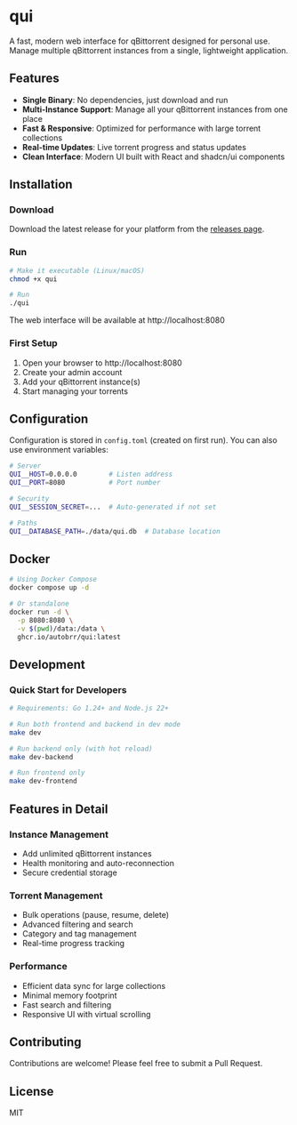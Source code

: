 # qui

A fast, modern web interface for qBittorrent designed for personal use. Manage multiple qBittorrent instances from a single, lightweight application.

## Features

- **Single Binary**: No dependencies, just download and run
- **Multi-Instance Support**: Manage all your qBittorrent instances from one place
- **Fast & Responsive**: Optimized for performance with large torrent collections
- **Real-time Updates**: Live torrent progress and status updates
- **Clean Interface**: Modern UI built with React and shadcn/ui components

## Installation

### Download

Download the latest release for your platform from the [releases page](https://github.com/autobrr/qui/releases).

### Run

```bash
# Make it executable (Linux/macOS)
chmod +x qui

# Run
./qui
```

The web interface will be available at http://localhost:8080

### First Setup

1. Open your browser to http://localhost:8080
2. Create your admin account
3. Add your qBittorrent instance(s)
4. Start managing your torrents

## Configuration

Configuration is stored in `config.toml` (created on first run). You can also use environment variables:

```bash
# Server
QUI__HOST=0.0.0.0        # Listen address
QUI__PORT=8080           # Port number

# Security
QUI__SESSION_SECRET=...  # Auto-generated if not set

# Paths
QUI__DATABASE_PATH=./data/qui.db  # Database location
```

## Docker

```bash
# Using Docker Compose
docker compose up -d

# Or standalone
docker run -d \
  -p 8080:8080 \
  -v $(pwd)/data:/data \
  ghcr.io/autobrr/qui:latest
```

## Development

### Quick Start for Developers

```bash
# Requirements: Go 1.24+ and Node.js 22+

# Run both frontend and backend in dev mode
make dev

# Run backend only (with hot reload)
make dev-backend

# Run frontend only  
make dev-frontend
```

## Features in Detail

### Instance Management
- Add unlimited qBittorrent instances
- Health monitoring and auto-reconnection
- Secure credential storage

### Torrent Management
- Bulk operations (pause, resume, delete)
- Advanced filtering and search
- Category and tag management
- Real-time progress tracking

### Performance
- Efficient data sync for large collections
- Minimal memory footprint
- Fast search and filtering
- Responsive UI with virtual scrolling

## Contributing

Contributions are welcome! Please feel free to submit a Pull Request.

## License

MIT